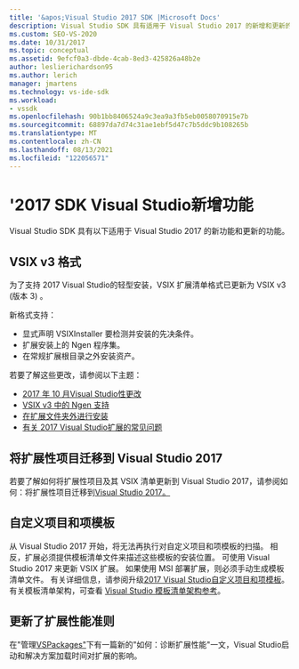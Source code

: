 ```yaml
---
title: '&apos;Visual Studio 2017 SDK |Microsoft Docs'
description: Visual Studio SDK 具有适用于 Visual Studio 2017 的新增和更新的功能，包括更新后的 VSIX 版本 3 格式。
ms.custom: SEO-VS-2020
ms.date: 10/31/2017
ms.topic: conceptual
ms.assetid: 9efcf0a3-dbde-4cab-8ed3-425826a48b2e
author: leslierichardson95
ms.author: lerich
manager: jmartens
ms.technology: vs-ide-sdk
ms.workload:
- vssdk
ms.openlocfilehash: 90b1bb8406524a9c3ea9a3fb5eb0058070915e7b
ms.sourcegitcommit: 68897da7d74c31ae1ebf5d47c7b5ddc9b108265b
ms.translationtype: MT
ms.contentlocale: zh-CN
ms.lasthandoff: 08/13/2021
ms.locfileid: "122056571"
---
```

# <a name="what39s-new-in-the-visual-studio-2017-sdk"></a>&#39;2017 SDK Visual Studio新增功能

Visual Studio SDK 具有以下适用于 Visual Studio 2017 的新功能和更新的功能。

## <a name="vsix-v3-format"></a>VSIX v3 格式

为了支持 2017 Visual Studio的轻型安装，VSIX 扩展清单格式已更新为 VSIX v3 (版本 3) 。

新格式支持：

* 显式声明 VSIXInstaller 要检测并安装的先决条件。
* 扩展安装上的 Ngen 程序集。
* 在常规扩展根目录之外安装资产。

若要了解这些更改，请参阅以下主题：

* [2017 年 10 月Visual Studio性更改](breaking-changes-2017.md)
* [VSIX v3 中的 Ngen 支持](ngen-support.md)
* [在扩展文件夹外进行安装](set-install-root.md)
* [有关 2017 Visual Studio扩展的常见问题](faq-2017.yml)

## <a name="migrate-extensibility-project-to-visual-studio-2017"></a>将扩展性项目迁移到 Visual Studio 2017

若要了解如何将扩展性项目及其 VSIX 清单更新到 Visual Studio 2017，请参阅如何：将扩展性项目迁移到[Visual Studio 2017。](how-to-migrate-extensibility-projects-to-visual-studio-2017.md)

## <a name="custom-project-and-item-templates"></a>自定义项目和项模板

从 Visual Studio 2017 开始，将无法再执行对自定义项目和项模板的扫描。 相反，扩展必须提供模板清单文件来描述这些模板的安装位置。 可使用 Visual Studio 2017 来更新 VSIX 扩展。 如果使用 MSI 部署扩展，则必须手动生成模板清单文件。 有关详细信息，请参阅升级[2017 Visual Studio自定义项目和项模板](../extensibility/upgrading-custom-project-and-item-templates-for-visual-studio-2017.md)。 有关模板清单架构，可查看 [Visual Studio 模板清单架构参考](../extensibility/visual-studio-template-manifest-schema-reference.md)。

## <a name="updated-extension-performance-guidelines"></a>更新了扩展性能准则

在"管理[](how-to-diagnose-extension-performance.md)[VSPackages"](managing-vspackages.md)下有一篇新的"如何：诊断扩展性能"一文，Visual Studio启动和解决方案加载时间对扩展的影响。
